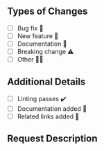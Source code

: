 <!-- Thanks for opening a PR! Your contribution is much appreciated. -->

<!-- PR title should follow conventional commits (see COMMIT_CONVENTION.md guide) -->

<!-- Check the boxes with an 'x' that refers to your changes. -->

## Types of Changes

<!-- At least one checkbox needs to be selected. -->

- [ ] Bug fix 🐛
- [ ] New feature 🚀
- [ ] Documentation 📖
- [ ] Breaking change ⚠️
- [ ] Other 🧑‍💻

## Additional Details

<!-- Make sure the linting passes by running 'yarn lint:eslint' -->

- [ ] Linting passes ✔️
- [ ] Documentation added 📑
- [ ] Related links added 🔗

<!-- Specify additional information if necessary. -->

## Request Description

<!-- Describe your new request in detail. -->

<!-- Add links to related issues, e.g. fixes #number, resolves #number, closes #number etc. -->
